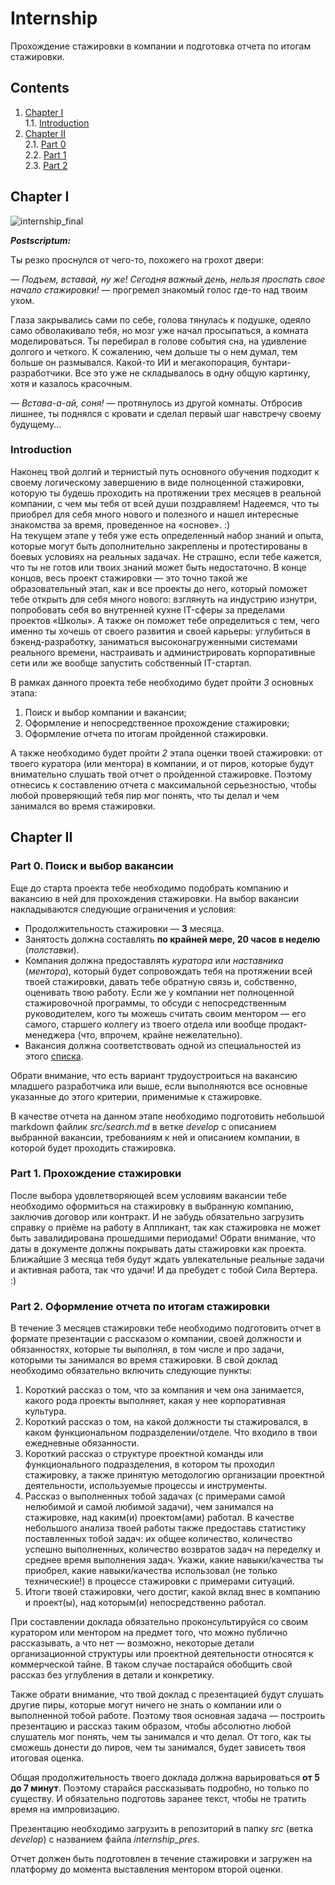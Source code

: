 # Internship

Прохождение стажировки в компании и подготовка отчета по итогам стажировки.


## Contents

1. [Chapter I](#chapter-i) \
    1.1. [Introduction](#introduction)
2. [Chapter II](#chapter-ii) \
    2.1. [Part 0](#part-0-поиск-и-выбор-вакансии) \
    2.2. [Part 1](#part-1-прохождение-стажировки) \
    2.3. [Part 2](#part-2-оформление-отчета-по-итогам-стажировки) 


## Chapter I

![internship_final](misc/images/internship_final.png)

***Postscriptum:***

Ты резко проснулся от чего-то, похожего на грохот двери:

*— Подъем, вставай, ну же! Сегодня важный день, нельзя проспать свое начало стажировки!* — прогремел знакомый голос где-то над твоим ухом. 

Глаза закрывались сами по себе, голова тянулась к подушке, одеяло само обволакивало тебя, но мозг уже начал просыпаться, а комната моделироваться. Ты перебирал в голове события сна, на удивление долгого и четкого. К сожалению, чем дольше ты о нем думал, тем больше он размывался. Какой-то ИИ и мегакопорация, бунтари-разработчики. Все это уже не складывалось в одну общую картинку, хотя и казалось красочным.

*— Встава-а-ай, соня!* — протянулось из другой комнаты. Отбросив лишнее, ты поднялся с кровати и сделал первый шаг навстречу своему будущему...

### Introduction

Наконец твой долгий и тернистый путь основного обучения подходит к своему логическому завершению в виде полноценной стажировки, которую ты будешь проходить на протяжении трех месяцев в реальной компании, с чем мы тебя от всей души поздравляем! Надеемся, что ты приобрел для себя много нового и полезного и нашел интересные знакомства за время, проведенное на «основе». :) \
На текущем этапе у тебя уже есть определенный набор знаний и опыта, которые могут быть дополнительно закреплены и протестированы в боевых условиях на реальных задачах. Не страшно, если тебе кажется, что ты не готов или твоих знаний может быть недостаточно. В конце концов, весь проект стажировки — это точно такой же образовательный этап, как и все проекты до него, который поможет тебе открыть для себя много нового: взглянуть на индустрию изнутри, попробовать себя во внутренней кухне IT-сферы за пределами проектов «Школы». А также он поможет тебе определиться с тем, чего именно ты хочешь от своего развития и своей карьеры: углубиться в бэкенд-разработку, заниматься высоконагруженными системами реального времени, настраивать и администрировать корпоративные сети или же вообще запустить собственный IT-стартап.

В рамках данного проекта тебе необходимо будет пройти *3* основных этапа:

1. Поиск и выбор компании и вакансии;
2. Оформление и непосредственное прохождение стажировки;
3. Оформление отчета по итогам пройденной стажировки.

А также необходимо будет пройти *2* этапа оценки твоей стажировки: от твоего куратора (или ментора) в компании, и от пиров, которые будут внимательно слушать твой отчет о пройденной стажировке. Поэтому отнесись к составлению отчета с максимальной серьезностью, чтобы любой проверяющий тебя пир мог понять, что ты делал и чем занимался во время стажировки.


## Chapter II

### Part 0. Поиск и выбор вакансии

Еще до старта проекта тебе необходимо подобрать компанию и вакансию в ней для прохождения стажировки. На выбор вакансии накладываются следующие ограничения и условия:
- Продолжительность стажировки — **3** месяца.
- Занятость должна составлять **по крайней мере, 20 часов в неделю** (*полставки*).
- Компания должна предоставлять *куратора* или *наставника* (*ментора*), который будет сопровождать тебя на протяжении всей твоей стажировки, давать тебе обратную связь и, собственно, оценивать твою работу. Если же у компании нет полноценной стажировочной программы, то обсуди с непосредственным руководителем, кого ты можешь считать своим ментором — его самого, старшего коллегу из твоего отдела или вообще продакт-менеджера (что, впрочем, крайне нежелательно).
- Вакансия должна соответствовать одной из специальностей из этого [списка](https://21-school.ru/specialties).

Обрати внимание, что есть вариант трудоустроиться на вакансию младшего разработчика или выше, если выполняются все основные указанные до этого критерии, применимые к стажировке.

В качестве отчета на данном этапе необходимо подготовить небольшой markdown файлик *src/search.md* в ветке *develop* с описанием выбранной вакансии, требованиям к ней и описанием компании, в которой будет проходить стажировка. 

### Part 1. Прохождение стажировки

После выбора удовлетворяющей всем условиям вакансии тебе необходимо оформиться на стажировку в выбранную компанию, заключив договор или контракт. И не забудь обязательно загрузить справку о приёме на работу в Аппликант, так как стажировка не может быть завалидирована прошедшими периодами! Обрати внимание, что даты в документе должны покрывать даты стажировки как проекта. \
Ближайшие 3 месяца тебя будут ждать увлекательные реальные задачи и активная работа, так что удачи! И да пребудет с тобой Сила Вертера. :)

### Part 2. Оформление отчета по итогам стажировки

В течение 3 месяцев стажировки тебе необходимо подготовить отчет в формате презентации с рассказом о компании, своей должности и обязанностях, которые ты выполнял, в том числе и про задачи, которыми ты занимался во время стажировки. В свой доклад необходимо обязательно включить следующие пункты:
1. Короткий рассказ о том, что за компания и чем она занимается, какого рода проекты выполняет, какая у нее корпоративная культура.
2. Короткий рассказ о том, на какой должности ты стажировался, в каком функциональном подразделении/отделе. Что входило в твои ежедневные обязанности.
3. Короткий рассказ о структуре проектной команды или функционального подразделения, в котором ты проходил стажировку, а также принятую методологию организации проектной деятельности, используемые процессы и инструменты.
4. Рассказ о выполненных тобой задачах (с примерами самой нелюбимой и самой любимой задачи), чем занимался на стажировке, над каким(и) проектом(ами) работал. В качестве небольшого анализа твоей работы также предоставь статистику поставленных тобой задач: их общее количество, количество успешно выполненных, количество возвратов задач на переделку и среднее время выполнения задач. Укажи, какие навыки/качества ты приобрел, какие навыки/качества использовал (не только технические!) в процессе стажировки с примерами ситуаций.
5. Итоги твоей стажировки, чего достиг, какой вклад внес в компанию и проект(ы), над которым(и) непосредственно работал.

При составлении доклада обязательно проконсультируйся со своим куратором или ментором на предмет того, что можно публично рассказывать, а что нет — возможно, некоторые детали организационной структуры или проектной деятельности относятся к коммерческой тайне. В таком случае постарайся обобщить свой рассказ без углубления в детали и конкретику.

Также обрати внимание, что твой доклад с презентацией будут слушать другие пиры, которые могут ничего не знать о компании или о выполненной тобой работе. Поэтому твоя основная задача — построить презентацию и рассказ таким образом, чтобы абсолютно любой слушатель мог понять, чем ты занимался и что делал. От того, как ты сможешь донести до пиров, чем ты занимался, будет зависеть твоя итоговая оценка.

Общая продолжительность твоего доклада должна варьироваться **от 5 до 7 минут**. Поэтому старайся рассказывать подробно, но только по существу. И обязательно подготовь заранее текст, чтобы не тратить время на импровизацию.

Презентацию необходимо загрузить в репозиторий в папку *src* (ветка *develop*) с названием файла *internship_pres*.

Отчет должен быть подготовлен в течение стажировки и загружен на платформу до момента выставления ментором второй оценки.
